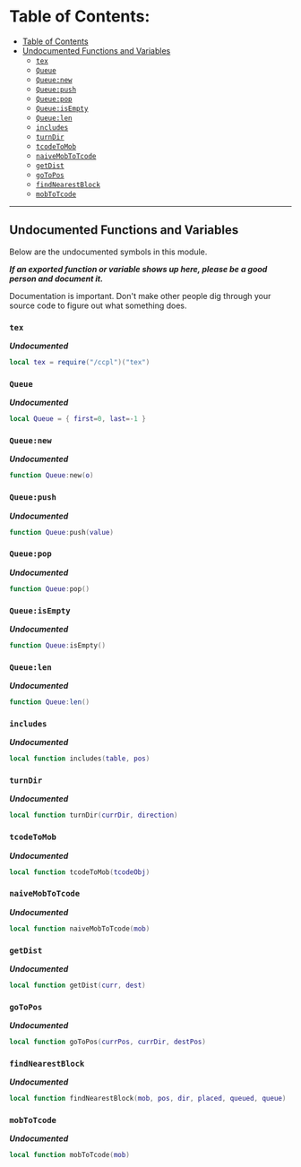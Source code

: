 # Table of Contents:
- [Table of Contents](table-of-contents)
- [Undocumented Functions and Variables](#undocumented-functions-and-variables)
    - [`tex`](#tex)
    - [`Queue`](#queue)
    - [`Queue:new`](#queuenew)
    - [`Queue:push`](#queuepush)
    - [`Queue:pop`](#queuepop)
    - [`Queue:isEmpty`](#queueisempty)
    - [`Queue:len`](#queuelen)
    - [`includes`](#includes)
    - [`turnDir`](#turndir)
    - [`tcodeToMob`](#tcodetomob)
    - [`naiveMobToTcode`](#naivemobtotcode)
    - [`getDist`](#getdist)
    - [`goToPos`](#gotopos)
    - [`findNearestBlock`](#findnearestblock)
    - [`mobToTcode`](#mobtotcode)

----------------------------------------

Undocumented Functions and Variables
------------------------------------
Below are the undocumented symbols in this module.

***If an exported function or variable shows up here, please be a good person and document it.***

Documentation is important. Don't make other people dig through your source code to figure out what something does.

### `tex`
***Undocumented***
```lua
local tex = require("/ccpl")("tex")
```

### `Queue`
***Undocumented***
```lua
local Queue = { first=0, last=-1 }
```

### `Queue:new`
***Undocumented***
```lua
function Queue:new(o)
```

### `Queue:push`
***Undocumented***
```lua
function Queue:push(value)
```

### `Queue:pop`
***Undocumented***
```lua
function Queue:pop()
```

### `Queue:isEmpty`
***Undocumented***
```lua
function Queue:isEmpty()
```

### `Queue:len`
***Undocumented***
```lua
function Queue:len()
```

### `includes`
***Undocumented***
```lua
local function includes(table, pos)
```

### `turnDir`
***Undocumented***
```lua
local function turnDir(currDir, direction)
```

### `tcodeToMob`
***Undocumented***
```lua
local function tcodeToMob(tcodeObj)
```

### `naiveMobToTcode`
***Undocumented***
```lua
local function naiveMobToTcode(mob)
```

### `getDist`
***Undocumented***
```lua
local function getDist(curr, dest)
```

### `goToPos`
***Undocumented***
```lua
local function goToPos(currPos, currDir, destPos)
```

### `findNearestBlock`
***Undocumented***
```lua
local function findNearestBlock(mob, pos, dir, placed, queued, queue)
```

### `mobToTcode`
***Undocumented***
```lua
local function mobToTcode(mob)
```
